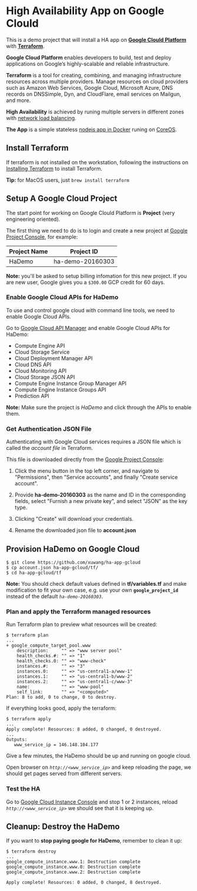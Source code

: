 # High Availability App on Google Clould

This is a demo project that will install a HA app on  **[Google Clould Platform][gCloud]** with **[Terraform][terraform]**.

**Google Cloud Platform** enables developers to build, test and deploy applications on Google’s highly-scalable and reliable infrastructure.

**Terraform** is a tool for creating, combining, and managing infrastructure resources across multiple providers. Manage resources on cloud providers such as Amazon Web Services, Google Cloud, Microsoft Azure, DNS records on DNSSimple, Dyn, and CloudFlare, email services on Mailgun, and more.

**High Availability** is achieved by runing multiple servers in different zones with [network load balancing][gcloud-lb].

**The App** is a simple stateless [nodejs app in Docker][Docker-Nodeapp] runing on [CoreOS][].

## Install Terraform

If terraform is not installed on the workstation, following the instructions on [Installing Terraform][installing-terraform] to install Terraform.

**Tip:** for MacOS users, just `brew install terraform`

## Setup A Google Cloud Project

The start point for working on Google Clould Platform is **Project** (very engineering oriented).

The first thing we need to do is to login and create a new project at [Google Project Console][gProject], for example:

Project Name | Project ID
------------ | ----------
HaDemo | ha-demo-20160303


**Note:** you'll be asked to setup billing infomation for this new project. If you are new user, Google gives you a `$300.00` GCP credit for 60 days. 

### Enable Google Cloud APIs for HaDemo

To use and control google cloud with command line tools, we need to enable Google Cloud APIs.

Go to [Google Cloud API Manager][gAPI]
and enable Google Cloud APIs for HaDemo:

* Compute Engine API
* Cloud Storage Service
* Cloud Deployment Manager API
* Cloud DNS API
* Cloud Monitoring API
* Cloud Storage JSON API
* Compute Engine Instance Group Manager API
* Compute Engine Instance Groups API
* Prediction API

**Note:** Make sure the project is *HaDemo* and click through the APIs to enable them.

### Get Authentication JSON File

Authenticating with Google Cloud services requires a JSON file which is called the _account file_ in Terraform.

This file is downloaded directly from the [Google Project Console][gProject]:

1. Click the menu button in the top left corner, and navigate to "Permissions", then "Service accounts", and finally "Create service account".

1. Provide **ha-demo-20160303** as the name and ID in the corresponding fields, select "Furnish a new private key", and select "JSON" as the key type.

1. Clicking "Create" will download your credentials.

1. Rename the downloaded json file to **account.json**

## Provision HaDemo on Google Cloud
```shell
$ git clone https://github.com/xuwang/ha-app-gcloud
$ cp account.json ha-app-gcloud/tf/
$ cd ha-app-gcloud/tf
```
**Note:** You should check default values defined in **tf/variables.tf** and make modification to fit your own case, e.g. use your own **`google_project_id`** instead of the default _`ha-demo-20160303`_.

### Plan and apply the Terraform managed resources

Run Terraform plan to preview what resources will be created:

```
$ terraform plan
...
+ google_compute_target_pool.www
    description:     "" => "www server pool"
    health_checks.#: "" => "1"
    health_checks.0: "" => "www-check"
    instances.#:     "" => "3"
    instances.0:     "" => "us-central1-a/www-1"
    instances.1:     "" => "us-central1-b/www-2"
    instances.2:     "" => "us-central1-c/www-3"
    name:            "" => "www-pool"
    self_link:       "" => "<computed>"
Plan: 8 to add, 0 to change, 0 to destroy.
```

If everything looks good, apply the terraform:

```shell
$ terraform apply
...
Apply complete! Resources: 8 added, 0 changed, 0 destroyed.
...
Outputs:
   www_service_ip = 146.148.104.177
```
Give a few minutes, the HaDemo should be up and running on google cloud.

Open browser on _`http://<www_service_ip>`_ and keep reloading the page, we should get pages served from different servers.

### Test the HA
Go to [Google Cloud Instance Console][gInstance] and stop 1 or 2 instances,  reload _`http://<www_service_ip>`_ we should see that it is keeping up.

## Cleanup: Destroy the HaDemo

If you want to **stop paying google for HaDemo**, remember to clean it up:

```shell
$ terraform destroy
...
google_compute_instance.www.1: Destruction complete
google_compute_instance.www.0: Destruction complete
google_compute_instance.www.2: Destruction complete

Apply complete! Resources: 0 added, 0 changed, 8 destroyed.
```

[virtualbox]: https://www.virtualbox.org/
[vagrant]: https://www.vagrantup.com/downloads.html
[CoreOS]: https://coreos.com/
[using-coreos]: http://coreos.com/docs/using-coreos/
[Etcd]: https://coreos.com/etcd/
[Docker-Nodeapp]: https://github.com/xueshanf/Docker-Nodeapp
[terraform]: https://www.terraform.io/
[installing-terraform]: https://www.terraform.io/intro/getting-started/install.html
[gCloud]: https://cloud.google.com/
[gProject]: https://console.cloud.google.com/project
[gSDK]: https://cloud.google.com/sdk/
[gAPI]: https://console.cloud.google.com/apis
[gcloud-lb]: https://cloud.google.com/compute/docs/load-balancing/network/example
[gInstance]:https://console.cloud.google.com/compute/instances
